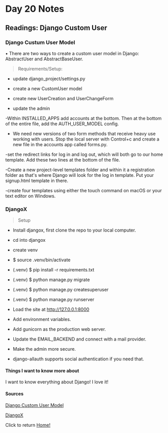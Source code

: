 # Day 20 Notes

## Readings: Django Custom User

### Django Custum User Model

• There are two ways to create a custom user model in Django: AbstractUser and AbstractBaseUser.

> Requirements/Setup:

- update django_project/settings.py

- create a new CustomUser model

- create new UserCreation and UserChangeForm

- update the admin

-Within INSTALLED_APPS add accounts at the bottom. Then at the bottom of the entire file, add the AUTH_USER_MODEL config.

- We need new versions of two form methods that receive heavy use working with users. Stop the local server with Control+c and create a new file in the accounts app called forms.py.

-set the redirect links for log in and log out, which will both go to our home template. Add these two lines at the bottom of the file.

-Create a new project-level templates folder and within it a registration folder as that's where Django will look for the log in template. Put your signup.html template in there.

-create four templates using either the touch command on macOS or your text editor on Windows.

### DjangoX

> Setup

- Install djangox, first clone the repo to your local computer.

- cd into djangox

- create venv

- $ source .venv/bin/activate

- (.venv) $ pip install -r requirements.txt

- (.venv) $ python manage.py migrate

- (.venv) $ python manage.py createsuperuser

- (.venv) $ python manage.py runserver

- Load the site at http://127.0.0.1:8000

- Add environment variables.

- Add gunicorn as the production web server.

- Update the EMAIL_BACKEND and connect with a mail provider.

- Make the admin more secure.

- django-allauth supports social authentication if you need that.

#### Things I want to know more about

I want to know everything about Django! I love it!

#### Sources

[Django Custom User Model](https://learndjango.com/tutorials/django-custom-user-model)

[DjangoX](https://github.com/wsvincent/djangox)

Click to return [Home!](../README.md)
